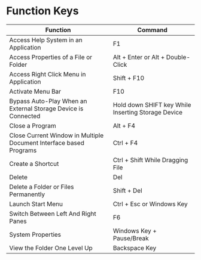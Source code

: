 # Function Keys

| Function                                                           | Command                                           |
| ------------------------------------------------------------------ | -------------------------------------------------- |
| Access Help System in an Application                               | F1                                                 |
| Access Properties of a File or Folder                              | Alt + Enter or Alt + Double-Click                  |
| Access Right Click Menu in Application                             | Shift + F10                                        |
| Activate Menu Bar                                                  | F10                                                |
| Bypass Auto-Play When an External Storage Device is Connected      | Hold down SHIFT key While Inserting Storage Device |
| Close a Program                                                    | Alt + F4                                           |
| Close Current Window in Multiple Document Interface based Programs | Ctrl + F4                                          |
| Create a Shortcut                                                  | Ctrl + Shift While Dragging File                   |
| Delete                                                             | Del                                                |
| Delete a Folder or Files Permanently                               | Shift + Del                                        |
| Launch Start Menu                                                  | Ctrl + Esc or Windows Key                          |
| Switch Between Left And Right Panes                                | F6                                                 |
| System Properties                                                  | Windows Key + Pause/Break                          |
| View the Folder One Level Up                                       | Backspace Key                                      |
